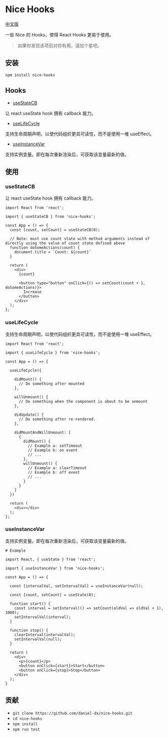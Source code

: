 # Nice Hooks

[中文版](README_CN.md)

一些 Nice 的 Hooks，使得 React Hooks 更易于使用。

> 如果你发现该项目对你有用，请加个星吧。

## 安装

`npm install nice-hooks`

## Hooks

- [useStateCB](#useStateCB)

让 react useState hook 拥有 callback 能力。

- [useLifeCycle](#useLifeCycle)

支持生命周期声明，以使代码组织更具可读性，而不是使用一堆 useEffect。

- [useInstanceVar](#useInstanceVar)

支持实例变量。即在每次重新渲染后，可获取该变量最新的值。

## 使用

### useStateCB

让 react useState hook 拥有 callback 能力。

```
import React from 'react';

import { useStateCB } from 'nice-hooks';

const App = () => {
  const [count, setCount] = useStateCB(0);

  // Note: must use count state with method arguments instead of directly using the value of count state defined above
  function doSomeActions(count) {
    document.title = `Count: ${count}`
  }

  return (
    <div>
      {count}

      <button type="button" onClick={() => setCount(count + 1, doSomeActions)}>
        Increase
      </button>
    </div>
  );
};
```

### useLifeCycle

支持生命周期声明，以使代码组织更具可读性，而不是使用一堆 useEffect。

```
import React from 'react';

import { useLifeCycle } from 'nice-hooks';

const App = () => {
  
  useLifeCycle({

    didMount() {
      // Do something after mounted
    },

    willUnmount() {
      // Do something when the component is about to be unmount
    },

    didUpdate() {
      // Do something after re-rendered.
    },

    didMountAndWillUnmount: [
      {
        didMount() {
          // Example a: setTimeout
          // Example b: on event
          // ...
        },
        willUnmount() {
          // Example a: clearTimeout
          // Example b: off event 
          // ...
        }
      }
    ]
  })

  return (
    <div></div>
  );
};
```

### useInstanceVar

支持实例变量。即在每次重新渲染后，可获取该变量最新的值。

```
# Example

import React, { useState } from 'react';

import { useInstanceVar } from 'nice-hooks';

const App = () => {

  const [intervalVal, setIntervalVal] = useInstanceVar(null);

  const [count, setCount] = useState(0);

  function start() {
    const interval = setInterval(() => setCount(oldVal => oldVal + 1), 1000);
    setIntervalVal(interval);
  }

  function stop() {
    clearInterval(intervalVal);
    setIntervalVal(null);
  }

  return (
    <div>
      <p>{count}</p>
      <button onClick={start}>Start</button>
      <button onClick={stop}>Stop</button>
    </div>
  );
}

```

## 贡献

* `git clone https://github.com/daniel-dx/nice-hooks.git`
* `cd nice-hooks`
* `npm install`
* `npm run test`
